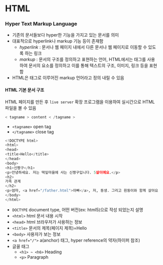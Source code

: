 # HTML
### Hyper Text Markup Language
- 기존의 문서들보다 hyper한 기능을 가지고 있는 문서를 의미
- 대표적으로 hyperlink나 markup 기능 등이 존재함
    - *hyperlink* : 문서나 웹 페이지 내에서 다른 문서나 웹 페이지로 이동할 수 있도록 하는 링크
    - *markup* : 문서의 구조를 정의하고 표현하는 언어, HTML에서는 태그를 사용하여 문서의 요소를 정의하고 이를 통해 텍스트의 구조, 이미지, 링크 등을 표현함
- HTML은 태그로 이루어진 markup 언어라고 정의 내릴 수 있음

#### HTML 기본 문서 구조
HTML 페이지를 만든 후 `live server` 확장 프로그램을 이용하여 실시간으로 HTML 파일을 볼 수 있음

```python
< tagname > content < /tagname >
```
- `<tagname>` open tag
- `</tagname>` close tag

```python
<!DOCTYPE html>
<html>
<head>
<title>Hello</title>
</head>
<body>
<h1>신짱구</h1>
<p>안녕하세요. 저는 떡잎마을에 사는 신짱구입니다. 5살이에요.</p>
<h2>
가족 관계
</h2>
<p>엄마, <a href="/father.html">아빠</a>, 저, 동생. 그리고 흰둥이와 함께 살아요.</p>
</body>
</html>
```

- `DOCTYPE` document type, 어떤 버전(ex: html5)으로 작성 되었는지 설명
- `<html>` html 문서 내용 시작
- `<head>` html 브라우저가 사용하는 정보
- `<title>` 문서의 제목(페이지 제목)=Hello 
- `<body>` 사용자가 보는 정보 
- `<a href="/">` a(anchor) 태그, hyper reference의 약자(하이퍼 참조)
- 글꼴 태그
  - `<h1> ~ <h6>` Heading
  - `<p>` Paragraph  